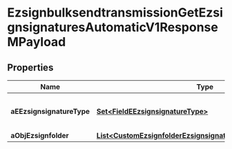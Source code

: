 

# EzsignbulksendtransmissionGetEzsignsignaturesAutomaticV1ResponseMPayload

## Properties

Name | Type | Description | Notes
------------ | ------------- | ------------- | -------------
**aEEzsignsignatureType** | [**Set&lt;FieldEEzsignsignatureType&gt;**](FieldEEzsignsignatureType.md) | All eEzsignsignatureType contained in the response | 
**aObjEzsignfolder** | [**List&lt;CustomEzsignfolderEzsignsignaturesAutomaticResponse&gt;**](CustomEzsignfolderEzsignsignaturesAutomaticResponse.md) |  | 




